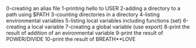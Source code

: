 0-creating an alias file
1-printing hello to USER
2-adding a directory to a path using $PATH
3-counting directories in a directory 
4-listing environmental variables
5-listing local variables including functions (set)
6-creating a local variable
7-creating a global variable (use export)
8-print the result of addition of an evironmental variable
9-print the result of POWER/DIVIDE
10-print the result of BREATH**LOVE
